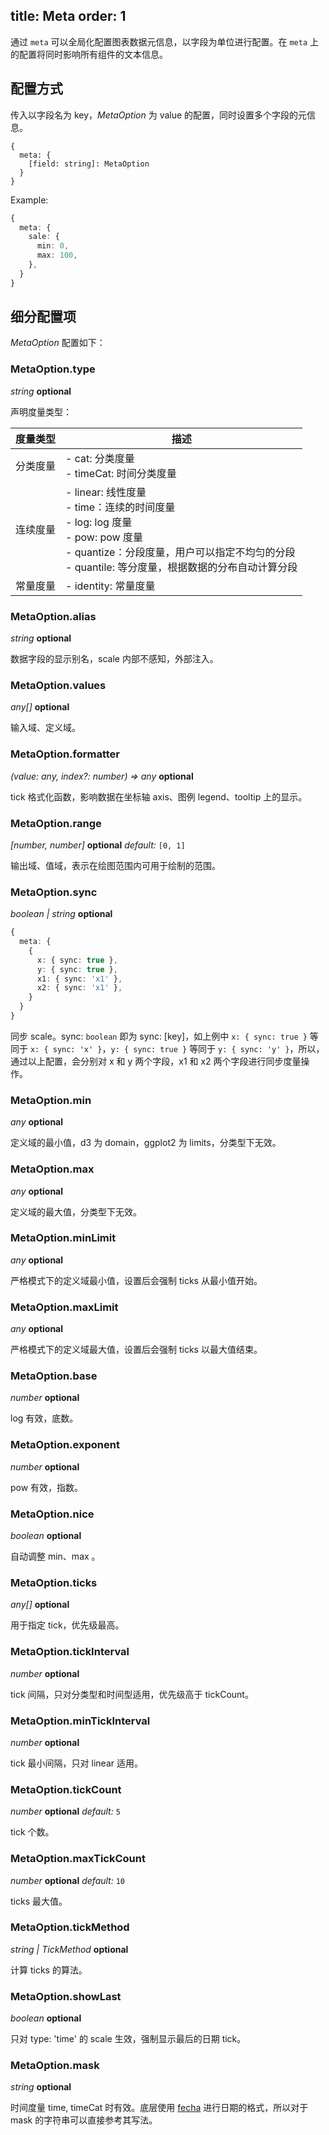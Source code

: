 

## title: Meta&#xA;order: 1

通过 `meta` 可以全局化配置图表数据元信息，以字段为单位进行配置。在 `meta` 上的配置将同时影响所有组件的文本信息。

## 配置方式

传入以字段名为 key，*MetaOption* 为 value 的配置，同时设置多个字段的元信息。

```sign
{
  meta: {
    [field: string]: MetaOption
  }
}
```

Example:

```ts
{
  meta: {
    sale: {
      min: 0,
      max: 100,
    },
  }
}
```

## 细分配置项

*MetaOption* 配置如下：

### MetaOption.type

<description> *string* **optional**</description>

声明度量类型：

| 度量类型 | 描述                                                                                                                                                                                                                |
| -------- | ------------------------------------------------------------------------------------------------------------------------------------------------------------------------------------------------------------------- |
| 分类度量 | - cat: 分类度量 <br /> - timeCat: 时间分类度量                                                                                                                                                                      |
| 连续度量 | - linear: 线性度量 <br /> - time：连续的时间度量 <br /> - log: log 度量 <br /> - pow: pow 度量 <br /> - quantize：分段度量，用户可以指定不均匀的分段 <br /> - quantile: 等分度量，根据数据的分布自动计算分段 <br /> |
| 常量度量 | - identity: 常量度量

### MetaOption.alias

<description> *string* **optional**</description>

数据字段的显示别名，scale 内部不感知，外部注入。

### MetaOption.values

<description> *any\[]* **optional**</description>

输入域、定义域。

### MetaOption.formatter

<description> *(value: any, index?: number) => any* **optional**</description>

tick 格式化函数，影响数据在坐标轴 axis、图例 legend、tooltip 上的显示。

### MetaOption.range

<description> *\[number, number]* **optional** *default:* `[0, 1]`</description>

输出域、值域，表示在绘图范围内可用于绘制的范围。

### MetaOption.sync

<description> *boolean | string* **optional**</description>

```ts
{
  meta: {
    {
      x: { sync: true },
      y: { sync: true },
      x1: { sync: 'x1' },
      x2: { sync: 'x1' },
    }
  }
}
```

同步 scale。sync: `boolean` 即为 sync: \[key]，如上例中 `x: { sync: true }` 等同于 `x: { sync: 'x' }`，`y: { sync: true }` 等同于 `y: { sync: 'y' }`，所以，通过以上配置，会分别对 x 和 y 两个字段，x1 和 x2 两个字段进行同步度量操作。

### MetaOption.min

<description> *any* **optional**</description>

定义域的最小值，d3 为 domain，ggplot2 为 limits，分类型下无效。

### MetaOption.max

<description> *any* **optional**</description>

定义域的最大值，分类型下无效。

### MetaOption.minLimit

<description> *any* **optional**</description>

严格模式下的定义域最小值，设置后会强制 ticks 从最小值开始。

### MetaOption.maxLimit

<description> *any* **optional**</description>

严格模式下的定义域最大值，设置后会强制 ticks 以最大值结束。

### MetaOption.base

<description> *number* **optional**</description>

log 有效，底数。

### MetaOption.exponent

<description> *number* **optional**</description>

pow 有效，指数。

### MetaOption.nice

<description> *boolean* **optional**</description>

自动调整 min、max 。

### MetaOption.ticks

<description> *any\[]* **optional**</description>

用于指定 tick，优先级最高。

### MetaOption.tickInterval

<description> *number* **optional**</description>

tick 间隔，只对分类型和时间型适用，优先级高于 tickCount。

### MetaOption.minTickInterval

<description> *number* **optional**</description>

tick 最小间隔，只对 linear 适用。

### MetaOption.tickCount

<description> *number* **optional** *default:* `5`</description>

tick 个数。

### MetaOption.maxTickCount

<description> *number* **optional** *default:* `10`</description>

ticks 最大值。

### MetaOption.tickMethod

<description> *string | TickMethod* **optional**</description>

计算 ticks 的算法。

### MetaOption.showLast

<description> *boolean* **optional**</description>

只对 type: 'time' 的 scale 生效，强制显示最后的日期 tick。

### MetaOption.mask

<description> *string* **optional**</description>

时间度量 time, timeCat 时有效。底层使用 [fecha](https://github.com/taylorhakes/fecha#formatting-tokens) 进行日期的格式，所以对于 mask 的字符串可以直接参考其写法。
